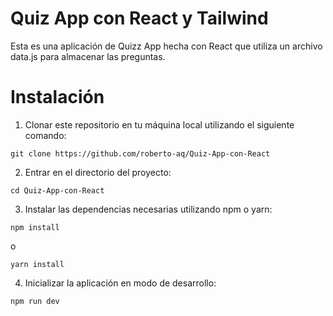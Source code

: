 # Quiz App con React y Tailwind

Esta es una aplicación de Quizz App hecha con React que utiliza un archivo data.js para almacenar las preguntas. 


# Instalación

1. Clonar este repositorio en tu máquina local utilizando el siguiente comando:

```
git clone https://github.com/roberto-aq/Quiz-App-con-React
```

2. Entrar en el directorio del proyecto:
```
cd Quiz-App-con-React
```

3. Instalar las dependencias necesarias utilizando npm o yarn:

```
npm install
```

o

```
yarn install
```

4. Inicializar la aplicación en modo de desarrollo:

```
npm run dev
```


